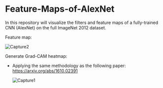 # Feature-Maps-of-AlexNet

In this repository will visualize the filters and feature maps of a fully-trained CNN (AlexNet) on the full ImageNet 2012 dataset.

Feature map:

![Capture2](https://user-images.githubusercontent.com/54632431/145389862-8f1d4379-7c33-416e-95c0-683f24fb73e1.PNG)


Generate Grad-CAM heatmap:
- Applying the same methodology as the following paper: 
https://arxiv.org/abs/1610.02391


  ![Capture1](https://user-images.githubusercontent.com/54632431/145389996-7aa4eab9-26aa-4df5-91ae-bde7bfed396f.PNG)

